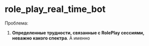 # role_play_real_time_bot

Проблема: 
1. **Определенные трудности, связанные с RolePlay сессиями, неважно какого спектра**.
А именно
